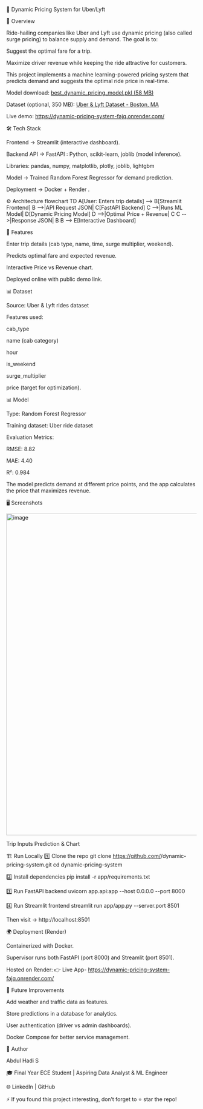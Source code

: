 🚖 Dynamic Pricing System for Uber/Lyft

📌 Overview

Ride-hailing companies like Uber and Lyft use dynamic pricing (also called surge pricing) to balance supply and demand. The goal is to:

Suggest the optimal fare for a trip.

Maximize driver revenue while keeping the ride attractive for customers.

This project implements a machine learning-powered pricing system that predicts demand and suggests the optimal ride price in real-time.

Model download: [best_dynamic_pricing_model.pkl (58 MB)](https://drive.google.com/file/d/1Q0D5bjbtM5rW7OU6ZrFNymNR0urBSONU/view?usp=drive_link)

Dataset (optional, 350 MB): [Uber & Lyft Dataset - Boston, MA](https://www.kaggle.com/datasets/brllrb/uber-and-lyft-dataset-boston-ma?resource=download)

Live demo: https://dynamic-pricing-system-fajq.onrender.com/

🛠️ Tech Stack

Frontend → Streamlit
 (interactive dashboard).

Backend API → FastAPI : Python, scikit-learn, joblib
 (model inference).

Libraries: pandas, numpy, matplotlib, plotly, joblib, lightgbm

Model → Trained Random Forest Regressor for demand prediction.

Deployment → Docker + Render
.

⚙️ Architecture
flowchart TD
    A[User: Enters trip details] --> B[Streamlit Frontend]
    B -->|API Request JSON| C[FastAPI Backend]
    C -->|Runs ML Model| D[Dynamic Pricing Model]
    D -->|Optimal Price + Revenue| C
    C -->|Response JSON| B
    B --> E[Interactive Dashboard]

🚀 Features

Enter trip details (cab type, name, time, surge multiplier, weekend).

Predicts optimal fare and expected revenue.

Interactive Price vs Revenue chart.

Deployed online with public demo link.

📊 Dataset

Source: Uber & Lyft rides dataset

Features used:

cab_type

name (cab category)

hour

is_weekend

surge_multiplier

price (target for optimization).

📊 Model

Type: Random Forest Regressor

Training dataset: Uber ride dataset

Evaluation Metrics:

RMSE: 8.82

MAE: 4.40

R²: 0.984

The model predicts demand at different price points, and the app calculates the price that maximizes revenue.


🖥️ Screenshots

<img width="1919" height="849" alt="image" src="https://github.com/user-attachments/assets/9671d7f4-14f8-46d1-aff5-907d1c09c940" />

Trip Inputs	Prediction & Chart

	
🏗️ Run Locally
1️⃣ Clone the repo
git clone https://github.com/<your-username>/dynamic-pricing-system.git
cd dynamic-pricing-system

2️⃣ Install dependencies
pip install -r app/requirements.txt

3️⃣ Run FastAPI backend
uvicorn app.api:app --host 0.0.0.0 --port 8000

4️⃣ Run Streamlit frontend
streamlit run app/app.py --server.port 8501


Then visit → http://localhost:8501

🌍 Deployment (Render)

Containerized with Docker.

Supervisor runs both FastAPI (port 8000) and Streamlit (port 8501).

Hosted on Render:
👉 Live App- https://dynamic-pricing-system-fajq.onrender.com/

📌 Future Improvements

Add weather and traffic data as features.

Store predictions in a database for analytics.

User authentication (driver vs admin dashboards).

Docker Compose for better service management.

👤 Author

Abdul Hadi S

🎓 Final Year ECE Student | Aspiring Data Analyst & ML Engineer

🌐 LinkedIn
 | GitHub

⚡ If you found this project interesting, don’t forget to ⭐ star the repo!
